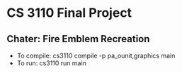 # CS 3110 Final Project
## Chater: Fire Emblem Recreation
- To compile: cs3110 compile -p pa_ounit,graphics main
- To run: cs3110 run main
